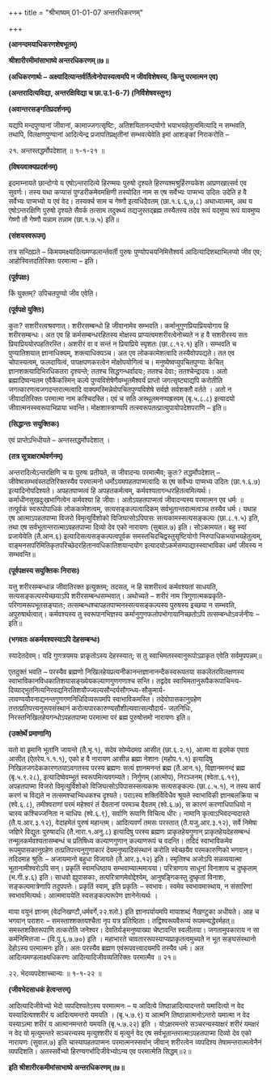 +++
title = "श्रीभाष्यम् 01-01-07 अन्तरधिकरणम्"

+++


**(आनन्दमयाधिकरणशेषभूतम्)**

**श्रीशारीरमीमांसाभाष्ये अन्तरधिकरणम्॥७॥**

**(अधिकरणार्थः – अक्ष्यादित्यान्तर्वर्तित्वेनोपास्यत्वमपि न जीवविशेषस्य, किन्तु परमात्मन एव)**

**(अन्तरादित्यविद्या, अन्तरक्षिविद्या च छा.उ.1-6-7) (निर्विशेषवस्तुनः)**

**(अवान्तरसङ्गतिप्रदर्शनम्)**

यद्यपि मन्दपुण्यानां जीवानां, कामाज्जगत्सृष्टिः, अतिशयितानन्दयोगो भयाभयहेतुत्वमित्यादि न सम्भवति, तथापि, विलक्षणपुण्यानां आदित्येन्द्र प्रजापतिप्रक्षृतीनां सम्भवत्येवेति इमां आशङ्कां निराकरोति –

२१. अन्तस्तद्धर्मोपदेशात् ॥ १-१-२१ ॥

**(विषयवाक्यप्रदर्शनम्)**

इदमाम्नायते छान्दोग्ये य एषोऽन्तरादित्ये हिरण्मयः पुरुषो दृश्यते हिरण्यश्मश्रुर्हिरण्यकेश आप्रणखात्सर्व एव सुवर्णः। तस्य यथा कप्यासं पुण्डरीकमेवमक्षिणी तस्योदित नाम स एष सर्वेभ्यः पाप्मभ्य उदितः उदेति ह वै सर्वेभ्यः पाप्मभ्यो य एवं वेद। तस्यर्क्च साम च गेष्णौ इत्यधिदैवतम् (छा.१.६.६,७,८) अथाध्यात्मम्, अथ य एषोऽन्तरक्षिणि पुरुषो दृश्यते सैवर्क तत्साम तदुक्थ्यं तद्यजुस्तद्ब्रह्म तस्यैतस्य तदेव रूपं यदमुष्य रूपं यावमुष्य गेष्णौ तौ गेष्णौ यन्नाम तन्नाम (छा.१.७.५) इति॥

**(संशयस्वरूपम्)**

तत्र सन्दिह्यते – किमयमक्ष्यादित्यमण्डलार्न्तवर्ती पुरुषः पुण्योपचयनिमित्तैश्वर्य आदित्यादिशब्दाभिलप्यो जीव एव; आहोस्वित्तदतिरिक्तः परमात्मा – इति।

**(पूर्वपक्षः)**

किं युक्तम्? उपिचतपुण्यो जीव एवेति।

**(पूर्वपक्षे युक्तिः)**

कुतः? सशरीरत्वश्रवणात्। शरीरसम्बन्धो हि जीवानामेव सम्भवति। कर्मानुगुणप्रियाप्रिययोगाय हि शरीरसम्बन्धः। अत एव हि कर्मसम्बन्धरहितस्य मोक्षस्य प्राप्यत्वमशरीरत्वेनोच्यते न ह वै सशरीरस्य सतः प्रियाप्रिययोरपहतिरस्ति। अशरीरं वा व सन्तं न प्रियाप्रिये स्पृशतः (छा.८.१२.१) इति। सम्भवति च पुण्यातिशयात् ज्ञानाधिक्यम्, शक्त्याधिक्यञ्च। अत एव लोककामेशत्वादि तस्यैवोपपद्यते। तत एव चोपास्यत्वम्, फलदायित्वं, पापक्षपणकरत्वेन मोक्षोपयोगित्वं च। मनुष्येष्वप्युपचितपुण्याः केचित् ज्ञानशक्त्यादिभिरधिकतरा दृश्यन्ते; ततश्च सिद्धगन्धर्वादयः; ततश्च देवाः; ततश्चेन्द्रादयः। अतो ब्रह्मादिष्वन्यतम एवैकैकस्मिन् कल्पे पुण्यविशेषेणैवम्भूतमैश्वर्यं प्राप्तो जगत्सृष्ट्याद्यपि करोतीति जगत्कारणत्वजगदन्तरात्मत्वादि वाक्यमस्मिन्नेवोपचितपुण्यविशेषे सर्वज्ञे सर्वशक्तौ वर्तते । अतो न जीवादतिरिक्तः परमात्मा नाम कश्चिदस्ति। एवं च सति अस्थूलमनण्वह्रस्वम् (बृ.५.८.८) इत्यादयो जीवात्मनस्स्वरूपाभिप्राया
भवन्ति। मोक्षशास्त्राण्यपि तत्स्वरूपतत्प्रात्युपायोपदेशपराणि – इति॥

**(सिद्धान्तः सयुक्तिकः)**

एवं प्राप्तेऽभिधीयते – अन्तस्तद्धर्मोपदेशात् ।

**(तत्र सूत्राक्षरार्थवर्णनम्)**

अन्तरादित्येऽन्तरक्षिणि च यः पुरुषः प्रतीयते, स जीवादन्यः परमात्मैव; कुतः? तद्धर्मोपदेशात् – जीवेष्वसम्भवंस्तदतिरिक्तस्यैव परमात्मनो धर्मोऽयमपहतपाप्मत्वादिः स एष सर्वेभ्यः पाप्मभ्य उदितः (छा.१.६.७) इत्यादिनोपदिश्यते। अपहतपाप्मत्वं हि अपहतकर्मत्वम्, कर्मवश्यतागन्धरहितत्वमित्यर्थः। कर्माधीनसुखदुःखभागित्वेन कर्मवश्या हि जीवाः। अतोऽपहतपाप्मत्वं जीवादन्यस्य परमात्मन एव धर्मः ॥ तत्पूर्वकं स्वरूपोपाधिकं लोककामेशत्वम्, सत्यसङ्कल्पत्वादिकम् सर्वभूतान्तरात्मत्वञ्च तस्यैव धर्मः। यथाह एष आत्माऽपहतपाप्मा विजरो विमृत्युर्विशोको विजिघत्सोऽपिपासः सत्यकामस्सत्यसङ्कल्पः (छा.८.१.५) इति, तथा एष सर्वभूतान्तरात्माऽपहतपाप्मा दिव्यो देव एको नारायणः (सुबाल.७) इति। सोऽकामयत। बहु स्यां प्रजायेयेति (तै.आन.६) इत्यादिसत्यसङ्कल्पत्वपूर्वक समस्तचिदचिद्वस्तुसृष्टियोगो निरुपाधिकभयाभयहेतुत्वम्, वाङ्मनसपरिमितिकृतपरिच्छेदरहितानवधिकातिशयान्दयोग इत्यादयोऽकर्मसम्पाद्यास्स्वाभाविका धर्मा जीवस्य न सम्भवन्ति॥

**(पूर्वपक्षस्य सयुक्तिकः निरासः)**

यत्तु शरीरसम्बन्धान्न जीवातिरक्त इत्युक्तम्; तदसत्, न हि सशरीरत्वं कर्मवश्यतां साधयति, सत्यसङ्कल्पस्येच्छयाऽपि शरीरसम्बन्धसम्भवात्। अथोच्यते – शरीरं नाम त्रिगुणात्मकप्रकृति-परिणामरूपभूतसङ्घातः; तत्सम्बन्धश्चापहतपाप्मनस्सत्यसङ्कल्पस्य पुरुषस्य इच्छया न सम्भवति, अपुरुषार्थत्वात्। कर्मवश्यस्य तु स्वरूपानभिज्ञस्य कर्मानुगुणफलोपभोगायानिच्छतोऽपि तत्सम्बन्धोऽवर्जनीयः – इति॥

**(भगवतः अकर्मवश्यस्याऽपि देहसम्बन्धः)**

स्यादेतदेवम्। यदि गुणत्रयमयः प्राकृतोऽस्य देहस्स्यात्; स तु स्वाभिमतस्स्वानुरूपोऽप्राकृत एवेति सर्वमुपपन्नम्॥

एतदुक्तं भवति – परस्यैव ब्रह्मणो निखिलहेयप्रत्यनीकानन्तज्ञानानन्दैकस्वरूपतया सकलेतरविलक्षणस्य स्वाभाविकानविधकातिशयासङ्ख्येयकल्याणगुणगणाश्च सन्ति। तद्वदेव स्वाभिमतानुरूपैकरूपाचिन्त्य-दिव्याद्भुतनित्यनिरवद्यनिरतिशयौज्ज्वल्यसौन्दर्यसौगन्ध्य-सौकुमार्य-लावण्ययौवनाद्यनन्तगुणगणनिधिदिव्यरूपमपि स्वाभाविकमस्ति। तदेवोपासकानुग्रहेण तत्तत्प्रतिपत्त्यनुरूपसंस्थानं करोत्यपारकारुण्यसौशील्यवात्सल्यौदार्य- जलनिधिः, निरस्तनिखिलहेयगन्धोऽपहतपाप्मा परमात्मा परं ब्रह्म पुरुषोत्तमो नारायणः इति॥

**(उक्तेर्थे प्रमाणानि)**

यतो वा इमानि भूतानि जायन्ते (तै.भृ.१), सदेव सोम्येदमग्र आसीत् (छा.६.२.१), आत्मा वा इदमेक एवाग्र आसीत् (ऐतरेय.१.१.१), एको ह वै नारायण आसीन्न ब्रह्मा नेशानः (महोप.१.१) इत्यादिषु निखिलजगदेककारणतयाऽवगतस्य परस्य ब्रह्मणः सत्यं ज्ञानमनन्तं ब्रह्म (तै.आन.१), विज्ञानमनन्दं ब्रह्म (बृ.५.९.२८), इत्यादिष्वेवम्भूतं स्वरूपमित्यवगम्यते। निर्गुणम् (आत्मोप), निरञ्जनम् (श्वेता.६.१९), अपहतपाप्मा विजरो विमृत्युर्विशोको विजिघत्सोऽपिपासस्सत्यकामः सत्यसङ्कल्पः (छा.८.५.१), न तस्य कार्यं करणं च विद्यते न तत्समश्चाभ्यिधकश्च दृश्यते। पराऽस्य शक्तिर्विविधैव श्रूयते स्वाभाविकी ज्ञानबलक्रिया च (श्वे.६.८), तमीश्वराणां परमं महेश्वरं तं दैवतानां परमञ्च दैवतम् (श्वे.६.७), स कारणं करणाधिपाधियो न चास्य कश्चिज्जनिता न चाधिपः (श्वे.६.९), सर्वाणि रूपाणि विचित्य धीरः। नामानि कृत्वाऽभिवदन्यदास्ते (तै.य.आर.३.१२), वेदाहमेतं पुरुषं महान्तम्। आदित्यवर्णं तमसः परस्तात् (तै.यजु.आर.३.१२), सर्वे निमेषा जज्ञिरे विद्युतः पुरुषादधि (तै.नारा.१.अनु.८) इत्यादिषु परस्य ब्रह्मणः प्राकृतहेयगुणान् प्राकृतहेयदेहसम्बन्धं तन्मूलकर्मवश्यतासम्बन्धं च प्रतिषिध्य कल्याणगुणान् कल्याणरूपं च वदन्ति। तदिदं स्वाभाविकमेव रूपमुपासकानुग्रहेण तत्प्रतिपत्त्यनुगुणाकारं देवमनुष्यादिसंस्थानं करोति स्वेच्छयैव परमकारुणिको भगवान्। तदिदमाह श्रुतिः – अजायमानो बहुधा विजायते (तै.आर.३.१२) इति। स्मृतिश्च अजोऽपि सन्नव्ययात्मा भूतानामीश्वरोऽपि सन्। प्रकृतिं स्वामधिष्ठाय सम्भवाम्यात्ममायया। परित्राणाय साधूनां विनाशाय च दुष्कृताम् (भ.गी.४.६) इति। साधवो ह्युपासकाः, तत्परित्राणमेवोद्देश्येम्, आनुषङ्गिकस्तु दुष्कृतां विनाशः, सङ्कल्पमात्रेणापि तदुपपत्तेः। प्रकृतिं स्वाम्, इति प्रकृतिः – स्वभावः। स्वमेव स्वभावमास्थाय, न संसारिणां स्वभावमित्यर्थः। आत्ममाययेति स्वसङ्कल्परूपेण ज्ञानेनेत्यर्थः ।

माया वयुनं ज्ञानम् (वेदनिखण्टौ,धर्मवर्गे,२२.श्लो.) इति ज्ञानपर्यायमपि मायाशब्दं नैखण्टुका अधीयते। आह च भगवान् पराशरः – समस्ताश्शक्तयश्चैता नृप यत्र प्रतिष्ठिताः। तद्विश्वरूपवैरूप्यं रूपमन्यद्धेरर्महत्॥ समस्तशक्तिरूपाणि तत्करोति जनेश्वर। देवतिर्यङ्मनुष्याख्या चेष्टावन्ति स्वलीलया। जगतामुपकाराय न सा कर्मनिमित्तजा – (वि.पु.६.७.७०) इति । महाभारते चावताररूपस्याप्यप्राकृतत्वमुच्यते न भूत सङ्घसंस्थानो देहोऽस्य परमात्मनः इति। अतः परस्यैव ब्रह्मण एवंरूपवत्त्वादयमपि तस्यैव धर्मः। अत आदित्यमण्डलाक्ष्यधिकरणः आदित्यादिजीवव्यतिरिक्तः परमात्मैव ॥ २१॥

२२. भेदव्यपदेशाच्चान्यः ॥ १-१-२२ ॥

**(जीवभेदसाधकं हेत्वन्तरम्)**

आदित्यादिजीवेभ्यो भेदो व्यपदिश्यतेऽस्य परमात्मनः – य आदित्ये तिष्ठान्नादित्यादन्तरो यमादित्यो न वेद यस्यादित्यश्शरीरं य आदित्यमन्तरो यमयति । (बृ.५.७.९) य आत्मनि तिष्ठान्नात्मनोऽन्तरो यमात्मा न वेद यस्याऽत्मा शरीरं य आत्मानमन्तरो यमयति (बृ.५.७.२२) इति । योऽक्षरमन्तरे सञ्चरन्यस्याक्षरं शरीरं यमक्षरं न वेद यो मृत्युमन्तरे सञ्चरन्यस्य मृत्युश्शरीरं यं मृत्युर्न वेद एष सर्वभूतान्तरात्माऽपहतपाप्मा दिव्यो देव एको नारायणः (सुवाल.७) इति चास्यापहतपाप्मनः परमात्मनस्सर्वान् जीवान्
शरीरत्वेन व्यपदिश्य तेषामन्तरात्मत्वेनैनं व्यपदिशति। अतस्सर्वेभ्यो हिरण्यगर्भादिजीवेभ्योऽन्य एव परमात्मेति सिद्धम्॥२॥

**इति श्रीशारीरकमीमांसाभाष्ये अन्तरधिकरणम्॥७॥**


